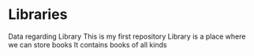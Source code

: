 # Libraries
Data regarding Library
This is my first repository
Library is a place where we can store books
It contains books of all kinds

